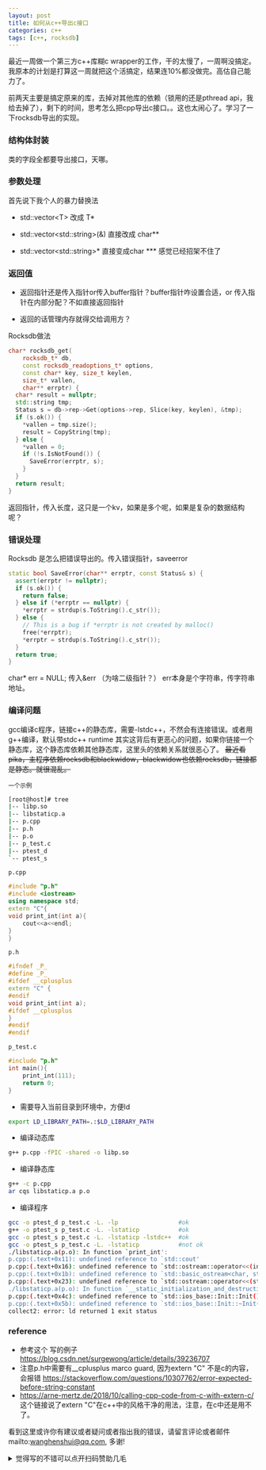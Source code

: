 ```yaml
---
layout: post
title: 如何从c++导出c接口
categories: c++
tags: [c++, rocksdb]
---
```

  



 

最近一周做一个第三方c++库糊c wrapper的工作，干的太慢了，一周啊没搞定。我原本的计划是打算这一周就把这个活搞定，结果连10%都没做完。高估自己能力了。

前两天主要是搞定原来的库，去掉对其他库的依赖（锁用的还是pthread api，我给去掉了），剩下的时间，思考怎么把cpp导出c接口。。这也太闹心了。学习了一下rocksdb导出的实现。

### 结构体封装

类的字段全都要导出接口，天哪。

### 参数处理

首先说下我个人的暴力替换法

- std::vector\<T\> 改成 T*

- std::vector\<std::string\>(&) 直接改成 char**

- std::vector\<std::string\>* 直接变成char *** 感觉已经招架不住了

### 返回值

- 返回指针还是传入指针or传入buffer指针？buffer指针咋设置合适，or 传入指针在内部分配？不如直接返回指针

- 返回的话管理内存就得交给调用方？

Rocksdb做法

```C++
char* rocksdb_get(
    rocksdb_t* db,
    const rocksdb_readoptions_t* options,
    const char* key, size_t keylen,
    size_t* vallen,
    char** errptr) {
  char* result = nullptr;
  std::string tmp;
  Status s = db->rep->Get(options->rep, Slice(key, keylen), &tmp);
  if (s.ok()) {
    *vallen = tmp.size();
    result = CopyString(tmp);
  } else {
    *vallen = 0;
    if (!s.IsNotFound()) {
      SaveError(errptr, s);
    }
  }
  return result;
}
```

返回指针，传入长度，这只是一个kv，如果是多个呢，如果是复杂的数据结构呢？



### 错误处理

Rocksdb 是怎么把错误导出的。传入错误指针，saveerror

```C++
static bool SaveError(char** errptr, const Status& s) {
  assert(errptr != nullptr);
  if (s.ok()) {
    return false;
  } else if (*errptr == nullptr) {
    *errptr = strdup(s.ToString().c_str());
  } else {
    // This is a bug if *errptr is not created by malloc()
    free(*errptr);
    *errptr = strdup(s.ToString().c_str());
  }
  return true;
}
```



char* err = NULL; 传入&err （为啥二级指针？） err本身是个字符串，传字符串地址。

### 编译问题

gcc编译c程序，链接c++的静态库，需要-lstdc++，不然会有连接错误。或者用g++编译，默认带stdc++ runtime
其实这背后有更恶心的问题，如果你链接一个静态库，这个静态库依赖其他静态库，这里头的依赖关系就很恶心了。
~~最近看pika，主程序依赖rocksdb和blackwidow，blackwidow也依赖rocksdb，链接都是静态。就很混乱。~~

`一个示例`
```bash
[root@host]# tree
|-- libp.so
|-- libstaticp.a
|-- p.cpp
|-- p.h
|-- p.o
|-- p_test.c
|-- ptest_d
`-- ptest_s
```

`p.cpp`
```cpp
#include "p.h"
#include <iostream>
using namespace std;
extern "C"{
void print_int(int a){
    cout<<a<<endl;
}
}
```
`p.h`
```c++
#ifndef _P_
#define _P_
#ifdef __cplusplus 
extern "C" {
#endif
void print_int(int a);
#ifdef __cplusplus
}
#endif
#endif
```

`p_test.c`
```c
#include "p.h"
int main(){
    print_int(111);
    return 0;
}
```

- 需要导入当前目录到环境中，方便ld
```bash
export LD_LIBRARY_PATH=.:$LD_LIBRARY_PATH
```
- 编译动态库
```bash
g++ p.cpp -fPIC -shared -o libp.so
```
- 编译静态库
```bash
g++ -c p.cpp
ar cqs libstaticp.a p.o
```
- 编译程序
```bash
gcc -o ptest_d p_test.c -L. -lp					#ok
g++ -o ptest_s p_test.c -L. -lstaticp			#ok
gcc -o ptest_s p_test.c -L. -lstaticp -lstdc++	#ok
gcc -o ptest_s p_test.c -L. -lstaticp			#not ok
./libstaticp.a(p.o): In function `print_int':
p.cpp:(.text+0x11): undefined reference to `std::cout'
p.cpp:(.text+0x16): undefined reference to `std::ostream::operator<<(int)'
p.cpp:(.text+0x1b): undefined reference to `std::basic_ostream<char, std::char_traits<char> >& std::endl<char, std::char_traits<char> >(std::basic_ostream<char, std::char_traits<char> >&)'
p.cpp:(.text+0x23): undefined reference to `std::ostream::operator<<(std::ostream& (*)(std::ostream&))'
./libstaticp.a(p.o): In function `__static_initialization_and_destruction_0(int, int)':
p.cpp:(.text+0x4c): undefined reference to `std::ios_base::Init::Init()'
p.cpp:(.text+0x5b): undefined reference to `std::ios_base::Init::~Init()'
collect2: error: ld returned 1 exit status
```
### reference
- 参考这个 写的例子 https://blog.csdn.net/surgewong/article/details/39236707
- 注意p.h中需要有__cplusplus marco guard, 因为extern "C" 不是c的内容，会报错 https://stackoverflow.com/questions/10307762/error-expected-before-string-constant
- https://arne-mertz.de/2018/10/calling-cpp-code-from-c-with-extern-c/ 这个链接说了extern "C"在c++中的风格干净的用法，注意，在c中还是用不了。

看到这里或许你有建议或者疑问或者指出我的错误，请留言评论或者邮件mailto:wanghenshui@qq.com, 多谢! 
<details>
<summary>觉得写的不错可以点开扫码赞助几毛</summary>
![微信转账](https://wanghenshui.github.io/assets/wepay.png)
</details>